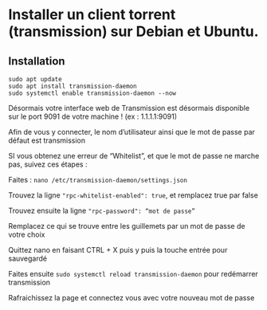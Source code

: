 # Installer un client torrent (transmission) sur Debian et Ubuntu.


## Installation

```
sudo apt update
sudo apt install transmission-daemon
sudo systemctl enable transmission-daemon --now
```

Désormais votre interface web de Transmission est désormais disponible sur le port 9091 de votre machine ! (ex : 1.1.1.1:9091)

Afin de vous y connecter, le nom d’utilisateur ainsi que le mot de passe par défaut est transmission

SI vous obtenez une erreur de “Whitelist”, et que le mot de passe ne marche pas, suivez ces étapes :

Faites : `nano /etc/transmission-daemon/settings.json`

Trouvez la ligne `"rpc-whitelist-enabled": true`,  et remplacez true par false

Trouvez ensuite la ligne `"rpc-password": “mot de passe”`

Remplacez ce qui se trouve entre les guillemets par un mot de passe de votre choix

Quittez nano en faisant CTRL + X puis y puis la touche entrée pour sauvegardé

Faites ensuite `sudo systemctl reload transmission-daemon` pour redémarrer transmission

Rafraichissez la page et connectez vous avec votre nouveau mot de passe
